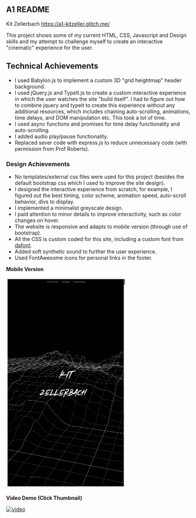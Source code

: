 A1 README
---

Kit Zellerbach
https://a1-kitzeller.glitch.me/

This project shows some of my current HTML, CSS, Javascript and Design skills and my attempt to challenge myself to create an
interactive "cinematic" experience for the user.

## Technical Achievements
- I used Babylon.js to implement a custom 3D "grid heightmap" header background.
- I used jQuery.js and TypeIt.js to create a custom interactive experience in which the user
watches the site "build itself". I had to figure out how to combine jquery and typeit to create this experience 
without any additional resources, which includes chaining  auto-scrolling, animations, time delays, and DOM manipulation etc. This took a lot of time.
- I used async functions and promises for time delay functionality and auto-scrolling.
- I added audio play/pause functionality.
- Replaced sever code with express.js to reduce unnecessary code (with permission from Prof Roberts).

### Design Achievements
- No templates/external css files were used for this project (besides the default bootstrap css which I used to improve the site design).
- I designed the interactive experience from scratch, for example, I figured out the best timing, 
color scheme, animation speed, auto-scroll behavior, divs to display.
- I implemented a minimalist greyscale design.
- I paid attention to minor details to improve interactivity, such as color changes on hover.
- The website is responsive and adapts to mobile version (through use of bootstrap).
- All the CSS is custom coded for this site, including a custom font from [dafont](https://www.dafont.com/).
- Added soft synthetic sound to further the user experience.
- Used FontAwesome icons for personal links in the footer.


**Mobile Version**

![img](files/mobile_version.png)


**Video Demo (Click Thumbnail)**

[![video](https://img.youtube.com/vi/cku6YLOOFbU/0.jpg)](https://www.youtube.com/watch?v=cku6YLOOFbU)

